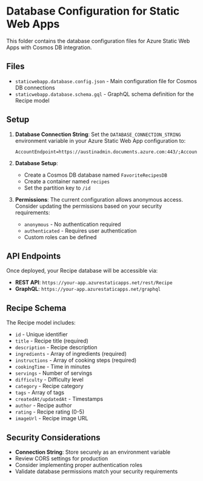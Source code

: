 # Database Configuration for Static Web Apps

This folder contains the database configuration files for Azure Static Web Apps with Cosmos DB integration.

## Files

- `staticwebapp.database.config.json` - Main configuration file for Cosmos DB connections
- `staticwebapp.database.schema.gql` - GraphQL schema definition for the Recipe model

## Setup

1. **Database Connection String**: Set the `DATABASE_CONNECTION_STRING` environment variable in your Azure Static Web App configuration to:
   ```
   AccountEndpoint=https://austinadmin.documents.azure.com:443/;AccountKey=w3dgtCXz5kno3svFvqDwfRiUOk5u1D1CDDab2rBGNkObpB2rrCpXv1sX435MfJryH3enWUDDiaVfACDbii8Hjw==;
   ```

2. **Database Setup**: 
   - Create a Cosmos DB database named `FavoriteRecipesDB`
   - Create a container named `recipes`
   - Set the partition key to `/id`

3. **Permissions**: The current configuration allows anonymous access. Consider updating the permissions based on your security requirements:
   - `anonymous` - No authentication required
   - `authenticated` - Requires user authentication
   - Custom roles can be defined

## API Endpoints

Once deployed, your Recipe database will be accessible via:

- **REST API**: `https://your-app.azurestaticapps.net/rest/Recipe`
- **GraphQL**: `https://your-app.azurestaticapps.net/graphql`

## Recipe Schema

The Recipe model includes:
- `id` - Unique identifier
- `title` - Recipe title (required)
- `description` - Recipe description
- `ingredients` - Array of ingredients (required)
- `instructions` - Array of cooking steps (required)
- `cookingTime` - Time in minutes
- `servings` - Number of servings
- `difficulty` - Difficulty level
- `category` - Recipe category
- `tags` - Array of tags
- `createdAt/updatedAt` - Timestamps
- `author` - Recipe author
- `rating` - Recipe rating (0-5)
- `imageUrl` - Recipe image URL

## Security Considerations

- **Connection String**: Store securely as an environment variable
- Review CORS settings for production
- Consider implementing proper authentication roles
- Validate database permissions match your security requirements
